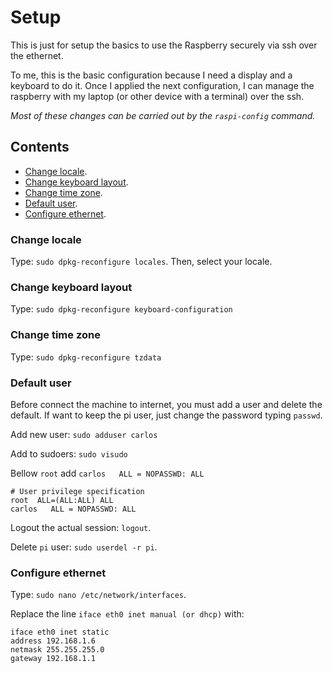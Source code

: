 # Setup 

This is just for setup the basics to use the Raspberry securely via ssh over the ethernet. 

To me, this is the basic configuration because I need a display and a keyboard to do it. 
Once I applied the next configuration, I can manage the raspberry with my laptop (or other device with a terminal) over the ssh.

*Most of these changes can be carried out by the `raspi-config` command.*

## Contents

- [Change locale](change-locale).
- [Change keyboard layout](chnage-keyboard-layout).
- [Change time zone](change-time-zone).
- [Default user](default-user).
- [Configure ethernet](configure-ethernet).


### Change locale

Type: `sudo dpkg-reconfigure locales`. Then, select your locale.


### Change keyboard layout

Type: `sudo dpkg-reconfigure keyboard-configuration`


### Change time zone

Type: `sudo dpkg-reconfigure tzdata`


### Default user
Before connect the machine to internet, you must add a user and delete the default. If want to keep the pi user, just change the password typing `passwd`.

Add new user:
`sudo adduser carlos`

Add to sudoers:
`sudo visudo`

Bellow `root` add `carlos   ALL = NOPASSWD: ALL`
```
# User privilege specification
root  ALL=(ALL:ALL) ALL
carlos   ALL = NOPASSWD: ALL
```

Logout the actual session: `logout`.

Delete `pi` user: `sudo userdel -r pi`.


### Configure ethernet
Type: `sudo nano /etc/network/interfaces`.

Replace the line `iface eth0 inet manual (or dhcp)` with:

```
iface eth0 inet static
address 192.168.1.6
netmask 255.255.255.0
gateway 192.168.1.1
```